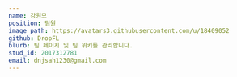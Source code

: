```yaml
---
name: 강원모
position: 팀원
image_path: https://avatars3.githubusercontent.com/u/18409052
github: DropFL
blurb: 팀 페이지 및 팀 위키를 관리합니다.
stud_id: 2017312781
email: dnjsah1230@gmail.com
---
```

